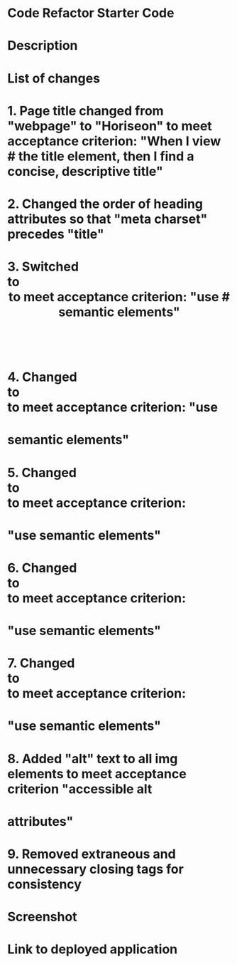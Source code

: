 # Code Refactor Starter Code

# Description
# List of changes
# 1. Page title changed from "webpage" to "Horiseon" to meet acceptance criterion: "When I view # the title element, then I find a concise, descriptive title" 
# 2. Changed the order of heading attributes so that "meta charset" precedes "title"
# 3. Switched <div class="header"> to <header class="header"> to meet acceptance criterion: "use # semantic elements"
# 4. Changed <div class="hero"> to <section class="hero"> to meet acceptance criterion: "use 
# semantic elements"
# 5. Changed <div class="content"> to <section class="content"> to meet acceptance criterion: 
# "use semantic elements"
# 6. Changed <div class="benefits"> to <section class="benefits"> to meet acceptance criterion: 
# "use semantic elements"
# 7. Changed <div class="footer"> to <footer class="footer"> to meet acceptance criterion: 
# "use semantic elements"
# 8. Added "alt" text to all img elements to meet acceptance criterion "accessible alt  
# attributes"
# 9. Removed extraneous and unnecessary </img> closing tags for consistency

# Screenshot

# Link to deployed application